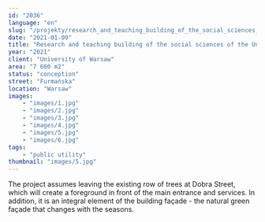 ```yaml
---
id: "2036"
language: "en"
slug: "/projekty/research_and_teaching_building_of_the_social_sciences_of_the_university_of_warsaw"
date: "2021-01-09"
title: "Research and teaching building of the social sciences of the University of Warsaw"
year: "2021"
client: "University of Warsaw"
area: "7 600 m2"
status: "conception"
street: "Furmańska"
location: "Warsaw"
images:
    - "images/1.jpg"
    - "images/2.jpg"
    - "images/3.jpg"
    - "images/4.jpg"
    - "images/5.jpg"
    - "images/6.jpg"     
tags:
    - "public utility"
thumbnail: "images/5.jpg"
---
```

The project assumes leaving the existing row of trees at Dobra Street, which will create a foreground in front of the main entrance and services. In addition, it is an integral element of the building façade - the natural green façade that changes with the seasons.
